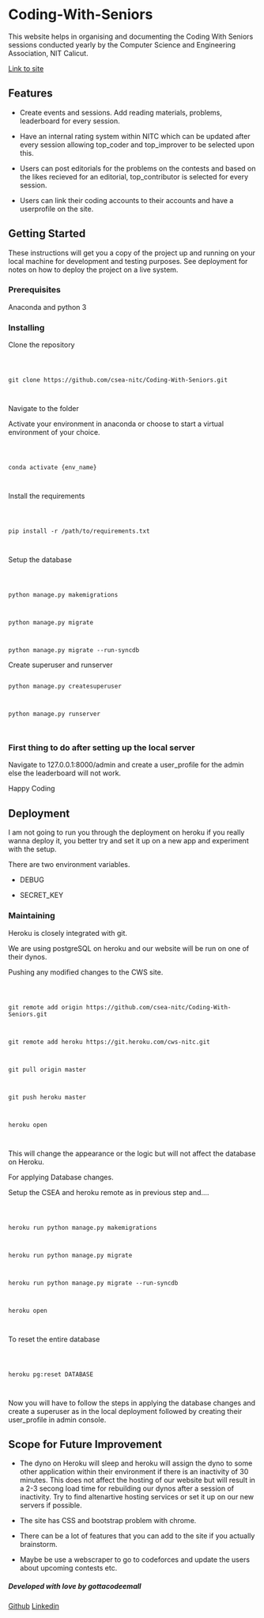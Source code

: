 
  

# Coding-With-Seniors

  

This website helps in organising and documenting the Coding With Seniors sessions conducted yearly by the Computer Science and Engineering Association, NIT Calicut.

[Link to site](https://cws-nitc.herokuapp.com)

  
  

## Features

  

- Create events and sessions. Add reading materials, problems, leaderboard for every session.

  

- Have an internal rating system within NITC which can be updated after every session allowing top_coder and top_improver to be selected upon this.

  

- Users can post editorials for the problems on the contests and based on the likes recieved for an editorial, top_contributor is selected for every session.

  

- Users can link their coding accounts to their accounts and have a userprofile on the site.

  

  

## Getting Started

  

  

These instructions will get you a copy of the project up and running on your local machine for development and testing purposes. See deployment for notes on how to deploy the project on a live system.

  

  

### Prerequisites

  

Anaconda and python 3

  

  

### Installing

  

Clone the repository

  

```

  

git clone https://github.com/csea-nitc/Coding-With-Seniors.git

  

```

  

Navigate to the folder

  

  

Activate your environment in anaconda or choose to start a virtual environment of your choice.

  

```

  

conda activate {env_name}

  

```

  

Install the requirements

  

```

  

pip install -r /path/to/requirements.txt

  

```

  

Setup the database

```

  

python manage.py makemigrations

  

python manage.py migrate

  

python manage.py migrate --run-syncdb

```

Create superuser and runserver

```

python manage.py createsuperuser

  

python manage.py runserver

  

```

  

  

### First thing to do after setting up the local server

  

Navigate to 127.0.0.1:8000/admin and create a user_profile for the admin else the leaderboard will not work.

  

  

Happy Coding

  

  

## Deployment

  

  

I am not going to run you through the deployment on heroku if you really wanna deploy it, you better try and set it up on a new app and experiment with the setup.

  

  

There are two environment variables.

  

- DEBUG

  

- SECRET_KEY

  

  

### Maintaining

  

Heroku is closely integrated with git.

  

We are using postgreSQL on heroku and our website will be run on one of their dynos.

  

  

Pushing any modified changes to the CWS site.

  

```

  

git remote add origin https://github.com/csea-nitc/Coding-With-Seniors.git

  

git remote add heroku https://git.heroku.com/cws-nitc.git

  

git pull origin master

  

git push heroku master

  

heroku open

  

```

  

This will change the appearance or the logic but will not affect the database on Heroku.

  

  

For applying Database changes.

Setup the CSEA and heroku remote as in previous step and....

  

```

  

heroku run python manage.py makemigrations

  

heroku run python manage.py migrate

  

heroku run python manage.py migrate --run-syncdb

  

heroku open

  

```

  

  

To reset the entire database

  

```

  

heroku pg:reset DATABASE

  

```

  

Now you will have to follow the steps in applying the database changes and create a superuser as in the local deployment followed by creating their user_profile in admin console.

  

  

## Scope for Future Improvement

  

- The dyno on Heroku will sleep and heroku will assign the dyno to some other application within their environment if there is an inactivity of 30 minutes. This does not affect the hosting of our website but will result in a 2-3 secong load time for rebuilding our dynos after a session of inactivity. Try to find altenartive hosting services or set it up on our new servers if possible.

  

- The site has CSS and bootstrap problem with chrome.

  

- There can be a lot of features that you can add to the site if you actually brainstorm.

  

- Maybe be use a webscraper to go to codeforces and update the users about upcoming contests etc.

  

##### Developed with love by gottacodeemall
[Github](https://github.com/gottacodeemall  "Github")
[Linkedin](https://www.linkedin.com/in/karthik-ammanamanchi/ "Linkedin")
